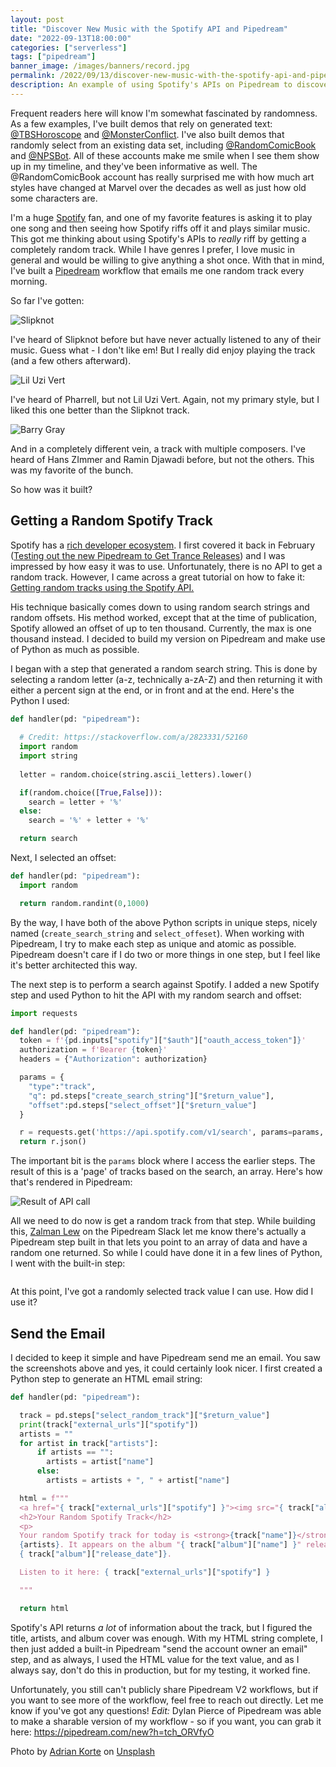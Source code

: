 ```yaml
---
layout: post
title: "Discover New Music with the Spotify API and Pipedream"
date: "2022-09-13T18:00:00"
categories: ["serverless"]
tags: ["pipedream"]
banner_image: /images/banners/record.jpg
permalink: /2022/09/13/discover-new-music-with-the-spotify-api-and-pipedream
description: An example of using Spotify's APIs on Pipedream to discover new music.
---
```


Frequent readers here will know I'm somewhat fascinated by randomness. As a few examples, I've built demos that rely on generated text: [@TBSHoroscope](https://twitter.com/tbshoroscope) and [@MonsterConflict](https://twitter.com/MonsterConflict). I've also built demos that randomly select from an existing data set, including [@RandomComicBook](https://twitter.com/randomcomicbook) and [@NPSBot](https://twitter.com/npsbot). All of these accounts make me smile when I see them show up in my timeline, and they've been informative as well. The @RandomComicBook account has really surprised me with how much art styles have changed at Marvel over the decades as well as just how old some characters are. 

I'm a huge [Spotify](https://spotify.com) fan, and one of my favorite features is asking it to play one song and then seeing how Spotify riffs off it and plays similar music. This got me thinking about using Spotify's APIs to *really* riff by getting a completely random track. While I have genres I prefer, I love music in general and would be willing to give anything a shot once. With that in mind, I've built a [Pipedream](https://pipedream.com) workflow that emails me one random track every morning. 

So far I've gotten:

<p>
<img data-src="https://static.raymondcamden.com/images/2022/09/music1.jpg" alt="Slipknot" class="lazyload imgborder imgcenter">
</p>

I've heard of Slipknot before but have never actually listened to any of their music. Guess what - I don't like em! But I really did enjoy playing the track (and a few others afterward).

<p>
<img data-src="https://static.raymondcamden.com/images/2022/09/music2.jpg" alt="Lil Uzi Vert" class="lazyload imgborder imgcenter">
</p>

I've heard of Pharrell, but not Lil Uzi Vert. Again, not my primary style, but I liked this one better than the Slipknot track.

<p>
<img data-src="https://static.raymondcamden.com/images/2022/09/music3.jpg" alt="Barry Gray" class="lazyload imgborder imgcenter">
</p>

And in a completely different vein, a track with multiple composers. I've heard of Hans ZImmer and Ramin Djawadi before, but not the others. This was my favorite of the bunch. 

So how was it built?

## Getting a Random Spotify Track 

Spotify has a [rich developer ecosystem](https://developer.spotify.com/). I first covered it back in February ([Testing out the new Pipedream to Get Trance Releases](https://www.raymondcamden.com/2022/02/22/testing-out-the-new-pipedream-to-get-trance-releases)) and I was impressed by how easy it was to use. Unfortunately, there is no API to get a random track. However, I came across a great tutorial on how to fake it: [Getting random tracks using the Spotify API.](https://perryjanssen.medium.com/getting-random-tracks-using-the-spotify-api-61889b0c0c27)

His technique basically comes down to using random search strings and random offsets. His method worked, except that at the time of publication, Spotify allowed an offset of up to ten thousand. Currently, the max is one thousand instead. I decided to build my version on Pipedream and make use of Python as much as possible.

I began with a step that generated a random search string. This is done by selecting a random letter (a-z, technically a-zA-Z) and then returning it with either a percent sign at the end, or in front and at the end. Here's the Python I used:


```python
def handler(pd: "pipedream"):
  
  # Credit: https://stackoverflow.com/a/2823331/52160
  import random
  import string
  
  letter = random.choice(string.ascii_letters).lower()

  if(random.choice([True,False])):
    search = letter + '%'
  else:
    search = '%' + letter + '%'

  return search
```

Next, I selected an offset:

```python
def handler(pd: "pipedream"):
  import random

  return random.randint(0,1000)
```

By the way, I have both of the above Python scripts in unique steps, nicely named (`create_search_string` and `select_offeset`). When working with Pipedream, I try to make each step as unique and atomic as possible. Pipedream doesn't care if I do two or more things in one step, but I feel like it's better architected this way. 

The next step is to perform a search against Spotify. I added a new Spotify step and used Python to hit the API with my random search and offset:

```python
import requests

def handler(pd: "pipedream"):
  token = f'{pd.inputs["spotify"]["$auth"]["oauth_access_token"]}'
  authorization = f'Bearer {token}'
  headers = {"Authorization": authorization}

  params = {
    "type":"track",
    "q": pd.steps["create_search_string"]["$return_value"],
    "offset":pd.steps["select_offset"]["$return_value"]
  }

  r = requests.get('https://api.spotify.com/v1/search', params=params, headers=headers)
  return r.json()
```

The important bit is the `params` block where I access the earlier steps. The result of this is a 'page' of tracks based on the search, an array. Here's how that's rendered in Pipedream:

<p>
<img data-src="https://static.raymondcamden.com/images/2022/09/music4.jpg" alt="Result of API call" class="lazyload imgborder imgcenter">
</p>

All we need to do now is get a random track from that step. While building this, [Zalman Lew](https://twitter.com/zalmanlew) on the Pipedream Slack let me know there's actually a Pipedream step built in that lets you point to an array of data and have a random one returned. So while I could have done it in a few lines of Python, I went with the built-in step:

<p>
<img data-src="https://static.raymondcamden.com/images/2022/09/music5.jpg" alt="" class="lazyload imgborder imgcenter">
</p>

At this point, I've got a randomly selected track value I can use. How did I use it?

## Send the Email

I decided to keep it simple and have Pipedream send me an email. You saw the screenshots above and yes, it could certainly look nicer. I first created a Python step to generate an HTML email string:

```python
def handler(pd: "pipedream"):

  track = pd.steps["select_random_track"]["$return_value"]
  print(track["external_urls"]["spotify"])
  artists = ""
  for artist in track["artists"]:
      if artists == "":
        artists = artist["name"]
      else:
        artists = artists + ", " + artist["name"]

  html = f"""
  <a href="{ track["external_urls"]["spotify"] }"><img src="{ track["album"]["images"][1]["url"] }"></a>
  <h2>Your Random Spotify Track</h2>
  <p>
  Your random Spotify track for today is <strong>{track["name"]}</strong> by
  {artists}. It appears on the album "{ track["album"]["name"] }" released on 
  { track["album"]["release_date"]}.

  Listen to it here: { track["external_urls"]["spotify"] }

  """

  return html
```

Spotify's API returns *a lot* of information about the track, but I figured the title, artists, and album cover was enough. With my HTML string complete, I then just added a built-in Pipedream "send the account owner an email" step, and as always, I used the HTML value for the text value, and as I always say, don't do this in production, but for my testing, it worked fine. 

Unfortunately, you still can't publicly share Pipedream V2 workflows, but if you want to see more of the workflow, feel free to reach out directly. Let me know if you've got any questions! *Edit:* Dylan Pierce of Pipedream was able to make a sharable version of my workflow - so if you want, you can grab it here: https://pipedream.com/new?h=tch_ORVfyO

Photo by <a href="https://unsplash.com/@adkorte?utm_source=unsplash&utm_medium=referral&utm_content=creditCopyText">Adrian Korte</a> on <a href="https://unsplash.com/s/photos/music?utm_source=unsplash&utm_medium=referral&utm_content=creditCopyText">Unsplash</a>
  
